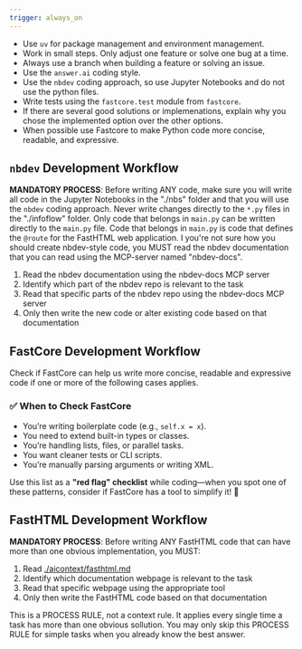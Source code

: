 ```yaml
---
trigger: always_on
---
```


- Use `uv` for package management and environment management.
- Work in small steps. Only adjust one feature or solve one bug at a time.
- Always use a branch when building a feature or solving an issue.
- Use the `answer.ai` coding style.
- Use the `nbdev` coding approach, so use Jupyter Notebooks and do not use the python files.
- Write tests using the `fastcore.test` module from `fastcore`.
- If there are several good solutions or implemenations, explain why you chose the implemented option over the other options.
- When possible use Fastcore to make Python code more concise, readable, and expressive.

## `nbdev` Development Workflow

**MANDATORY PROCESS**: Before writing ANY code, make sure you will write all code in the Jupyter Notebooks in the "./nbs" folder and that you will use the `nbdev` coding approach. Never write changes directly to the `*.py` files in the "./infoflow" folder. Only code that belongs in `main.py` can be written directly to the `main.py` file. Code that belongs in `main.py` is code that defines the `@route` for the FastHTML web application.
I you're not sure how you should create nbdev-style code, you MUST read the nbdev documentation that you can read using the MCP-server named "nbdev-docs". 

1. Read the nbdev documentation using the nbdev-docs MCP server 
2. Identify which part of the nbdev repo is relevant to the task
3. Read that specific parts of the nbdev repo using the nbdev-docs MCP server
4. Only then write the new code or alter existing code based on that documentation


## FastCore Development Workflow

Check if FastCore can help us write more concise, readable and expressive code if one or more of the following cases applies.

### ✅ **When to Check FastCore**
- You’re writing boilerplate code (e.g., `self.x = x`).
- You need to extend built-in types or classes.
- You’re handling lists, files, or parallel tasks.
- You want cleaner tests or CLI scripts.
- You’re manually parsing arguments or writing XML.

Use this list as a **"red flag" checklist** while coding—when you spot one of these patterns, consider if FastCore has a tool to simplify it! 🚀


## FastHTML Development Workflow

**MANDATORY PROCESS**: Before writing ANY FastHTML code that can have more than one obvious implementation, you MUST:

1. Read [./aicontext/fasthtml.md](cci:7://file:///home/jelle/code/infoflow/aicontext/fasthtml.md:0:0-0:0) 
2. Identify which documentation webpage is relevant to the task
3. Read that specific webpage using the appropriate tool
4. Only then write the FastHTML code based on that documentation

This is a PROCESS RULE, not a context rule. It applies every single time a task has more than one obvious sollution. You may only skip this PROCESS RULE for simple tasks when you already know the best answer.